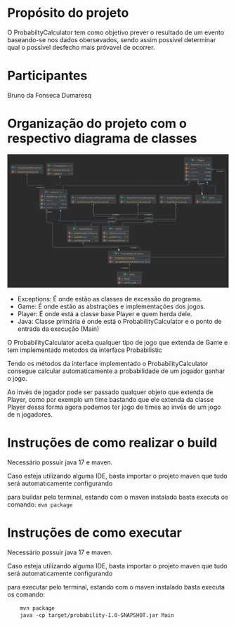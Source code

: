 # Propósito do projeto
O ProbabiltyCalculator tem como objetivo prever o resultado de um evento baseando-se nos dados obersevados, sendo assim possível determinar qual o possível desfecho mais próvavel de ocorrer.
# Participantes
Bruno da Fonseca Dumaresq
# Organização do projeto com o respectivo diagrama de classes

![](class_diagram.png)

 * Exceptions: É onde estão as classes de excessão do programa.
 * Game: É onde estão as abstrações e implementações dos jogos.
 * Player: É onde está a classe base Player e quem herda dele.
 * Java: Classe primária é onde está o ProbabilityCalculator e o ponto de entrada da execução (Main)
  
O ProbabilityCalculator aceita qualquer tipo de jogo que extenda de Game e tem implementado metodos da interface Probabilistic

Tendo os métodos da interface implementado o ProbabilityCalculator consegue calcular automaticamente a probabilidade de um jogador ganhar o jogo.

Ao invés de jogador pode ser passado qualquer objeto que extenda de Player, como por exemplo um time bastando que ele extenda da classe Player dessa forma agora podemos ter jogo de times ao invés de um jogo de n jogadores.


# Instruções de como realizar o build

 Necessário possuir java 17 e maven.

 Caso esteja utilizando alguma IDE, basta importar o projeto maven que tudo será automaticamente configurando

 para buildar pelo terminal, estando com o maven instalado basta executa os comando:
 ``mvn package``
    
# Instruções de como executar

 Necessário possuir java 17 e maven.

 Caso esteja utilizando alguma IDE, basta importar o projeto maven que tudo será automaticamente configurando

 para executar pelo terminal, estando com o maven instalado basta executa os comando:
````
    mvn package
    java -cp target/probability-1.0-SNAPSHOT.jar Main
````
    
